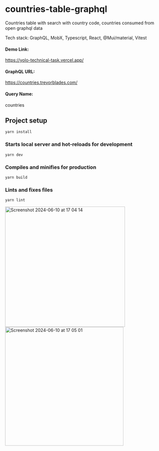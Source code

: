 # countries-table-graphql

Countries table with search with country code, countries consumed from open graphql data

Tech stack: GraphQL, MobX, Typescript, React, @Mui/material, Vitest

#### Demo Link: 
https://yolo-technical-task.vercel.app/

#### GraphQL URL: 
https://countries.trevorblades.com/

#### Query Name: 
countries

## Project setup

```
yarn install
```

### Starts local server and hot-reloads for development

```
yarn dev
```

### Compiles and minifies for production

```
yarn build
```

### Lints and fixes files

```
yarn lint
```

<img width="388" alt="Screenshot 2024-06-10 at 17 04 14" src="https://github.com/onurkayahan/countries-table-graphql/assets/34922440/ab06e8fa-76c1-499a-8ad3-006a332b7cfe">
<img width="383" alt="Screenshot 2024-06-10 at 17 05 01" src="https://github.com/onurkayahan/countries-table-graphql/assets/34922440/19bfdd1d-6df9-4085-b245-cd8ee11ca6c7">
